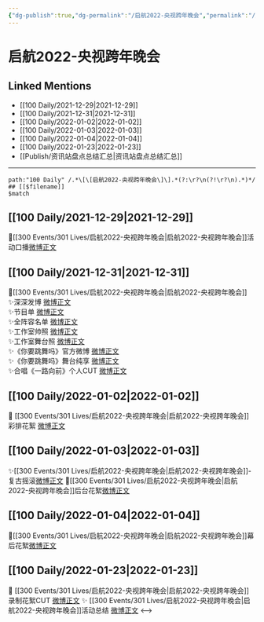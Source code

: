 ```yaml
---
{"dg-publish":true,"dg-permalink":"/启航2022-央视跨年晚会","permalink":"/启航2022-央视跨年晚会/","created":"2022-12-22T16:23:26.000+08:00","updated":"2023-04-10T16:17:59.000+08:00"}
---
```


# 启航2022-央视跨年晚会

## Linked Mentions
- [[100 Daily/2021-12-29\|2021-12-29]]
- [[100 Daily/2021-12-31\|2021-12-31]]
- [[100 Daily/2022-01-02\|2022-01-02]]
- [[100 Daily/2022-01-03\|2022-01-03]]
- [[100 Daily/2022-01-04\|2022-01-04]]
- [[100 Daily/2022-01-23\|2022-01-23]]
- [[Publish/资讯站盘点总结汇总\|资讯站盘点总结汇总]]


---

```expander
path:"100 Daily" /.*\[\[启航2022-央视跨年晚会\]\].*(?:\r?\n(?!\r?\n).*)*/
## [[$filename]]
$match
```
## [[100 Daily/2021-12-29\|2021-12-29]]
🌟[[300 Events/301 Lives/启航2022-央视跨年晚会\|启航2022-央视跨年晚会]]活动口播[微博正文](https://m.weibo.cn/6466290670/4719781729535187)
## [[100 Daily/2021-12-31\|2021-12-31]]
💫[[300 Events/301 Lives/启航2022-央视跨年晚会\|启航2022-央视跨年晚会]]  
✨深深发博 [微博正文](https://m.weibo.cn/6466290670/4720605515744658)  
✨节目单 [微博正文](https://m.weibo.cn/6466290670/4720521503575582)  
✨全阵容名单 [微博正文](https://m.weibo.cn/6466290670/4720503400956740)  
✨工作室帅照 [微博正文](https://m.weibo.cn/6466290670/4720535743501616)  
✨工作室舞台照 [微博正文](https://m.weibo.cn/6466290670/4720648137999603)  
✨《你要跳舞吗》官方微博 [微博正文](https://m.weibo.cn/6466290670/4720569994445741)  
✨《你要跳舞吗》舞台纯享 [微博正文](https://m.weibo.cn/6466290670/4720600171683056)  
✨合唱《一路向前》个人CUT [微博正文](https://m.weibo.cn/6466290670/4720641243088545)
## [[100 Daily/2022-01-02\|2022-01-02]]
💫 [[300 Events/301 Lives/启航2022-央视跨年晚会\|启航2022-央视跨年晚会]]彩排花絮 [微博正文](https://m.weibo.cn/6466290670/4721318597496084)
## [[100 Daily/2022-01-03\|2022-01-03]]
✨[[300 Events/301 Lives/启航2022-央视跨年晚会\|启航2022-央视跨年晚会]]-复古摇滚[微博正文](https://m.weibo.cn/6466290670/4721506967356752)
🌟[[300 Events/301 Lives/启航2022-央视跨年晚会\|启航2022-央视跨年晚会]]后台花絮[微博正文](https://m.weibo.cn/6466290670/4721505135494327)
## [[100 Daily/2022-01-04\|2022-01-04]]
🌟[[300 Events/301 Lives/启航2022-央视跨年晚会\|启航2022-央视跨年晚会]]幕后花絮[微博正文](https://m.weibo.cn/6466290670/4722046552509504)
## [[100 Daily/2022-01-23\|2022-01-23]]
💫 [[300 Events/301 Lives/启航2022-央视跨年晚会\|启航2022-央视跨年晚会]]录制花絮CUT [微博正文](https://m.weibo.cn/6466290670/4728813131663497)
✨ [[300 Events/301 Lives/启航2022-央视跨年晚会\|启航2022-央视跨年晚会]]活动总结 [微博正文](https://m.weibo.cn/6466290670/4728820336954726)
<-->